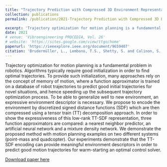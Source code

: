 ```yaml
---
title: "Trajectory Prediction with Compressed 3D Environment Representation using Tensor Train Decomposition"
collection: publications
permalink: /publication/2021-Trajectory Prediction with Compressed 3D Environment Representation using Tensor Train Decomposition

excerpt: 'Trajectory optimization for motion planning is a fundamental problem in robotics. Algorithms typically require good initialization in order to find optimal trajectories. To provide such initialization, many approaches rely on the concept of memory of motion, where a function approximator is trained on a database of robot trajectories to predict good initial trajectories for novel situations, and hence speeding up the subsequent trajectory optimization process. To be able to generalize well to new environment, an expressive environment descriptor is necessary. We propose to encode the environment by discretized signed distance functions (SDF) which are then compressed using a tensor train (TT) decomposition approach. In order to show the expressiveness of this low-rank TT-SDF representation, three function approximators are compared: a nearest neighbor predictor, an artificial neural network and a mixture density network. We demonstrate the proposed method with motion planning examples on two different systems (point-mass and quadcopter). Our experiments demonstrate that the TT-SDF encoding can provide meaningful environment descriptors in order to predict good motion trajectories for warm-starting an optimal control solver.'
date: 2021
# venue: 'Vibroengineering PROCEDIA, Vol. 26'
# website: 'https://sites.google.com/view/ttgo/home'
paperurl: 'https://ieeexplore.ieee.org/document/9659407'
citation: 'Brudermüller, L., Lembono, T.S., Shetty, S. and Calinon, S. (2021). Trajectory Prediction with Compressed 3D Environment Representation using Tensor Train Decomposition. In Proc. IEEE Intl Conf. on Advanced Robotics (ICAR), pp. 633-639'
---
```

Trajectory optimization for motion planning is a fundamental problem in robotics. Algorithms typically require good initialization in order to find optimal trajectories. To provide such initialization, many approaches rely on the concept of memory of motion, where a function approximator is trained on a database of robot trajectories to predict good initial trajectories for novel situations, and hence speeding up the subsequent trajectory optimization process. To be able to generalize well to new environment, an expressive environment descriptor is necessary. We propose to encode the environment by discretized signed distance functions (SDF) which are then compressed using a tensor train (TT) decomposition approach. In order to show the expressiveness of this low-rank TT-SDF representation, three function approximators are compared: a nearest neighbor predictor, an artificial neural network and a mixture density network. We demonstrate the proposed method with motion planning examples on two different systems (point-mass and quadcopter). Our experiments demonstrate that the TT-SDF encoding can provide meaningful environment descriptors in order to predict good motion trajectories for warm-starting an optimal control solver.

[Download paper here](https://github.com/SuhanNShetty/SuhanNShetty.github.io/files/pdf/2021_Lara.pdf)

<!-- Recommended citation: 

**Cite as**: 

Ma, J., Shang, P., Lu, C., Meraghni, S., Benaggoune, K., Zuluaga, J., Zerhouni, N., Devalland, C. and Al Masry, Z., 2019. A portable breast cancer detection system based on smartphone with infrared camera. Vibroengineering PROCEDIA, 26, pp.57-63.
{: .notice}


- BibTeX:

<pre>
@article{ma2019portable,
  title={A portable breast cancer detection system based on smartphone with infrared camera},
  author={Ma, Jian and Shang, Pengchao and Lu, Chen and Meraghni, Safa and Benaggoune, Khaled and Zuluaga, Juan and Zerhouni, Noureddine and Devalland, Christine and Al Masry, Zeina},
  journal={Vibroengineering PROCEDIA},
  volume={26},
  pages={57--63},
  year={2019},
  publisher={JVE International Ltd.}
}
</pre> -->
